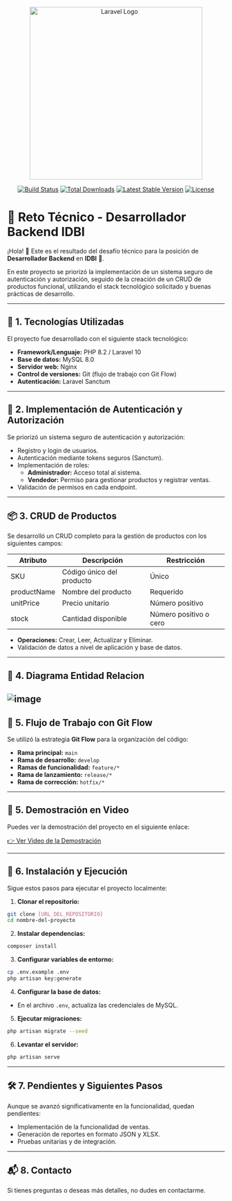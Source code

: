<p align="center"><a href="https://laravel.com" target="_blank"><img src="https://raw.githubusercontent.com/laravel/art/master/logo-lockup/5%20SVG/2%20CMYK/1%20Full%20Color/laravel-logolockup-cmyk-red.svg" width="400" alt="Laravel Logo"></a></p>

<p align="center">
<a href="https://github.com/laravel/framework/actions"><img src="https://github.com/laravel/framework/workflows/tests/badge.svg" alt="Build Status"></a>
<a href="https://packagist.org/packages/laravel/framework"><img src="https://img.shields.io/packagist/dt/laravel/framework" alt="Total Downloads"></a>
<a href="https://packagist.org/packages/laravel/framework"><img src="https://img.shields.io/packagist/v/laravel/framework" alt="Latest Stable Version"></a>
<a href="https://packagist.org/packages/laravel/framework"><img src="https://img.shields.io/packagist/l/laravel/framework" alt="License"></a>
</p>

# 📄 **Reto Técnico - Desarrollador Backend IDBI**

¡Hola! 👋 Este es el resultado del desafío técnico para la posición de **Desarrollador Backend** en **IDBI** 🏢.

En este proyecto se priorizó la implementación de un sistema seguro de autenticación y autorización, seguido de la creación de un CRUD de productos funcional, utilizando el stack tecnológico solicitado y buenas prácticas de desarrollo.

---

## 🚀 **1. Tecnologías Utilizadas**

El proyecto fue desarrollado con el siguiente stack tecnológico:

- **Framework/Lenguaje:** PHP 8.2 / Laravel 10
- **Base de datos:** MySQL 8.0
- **Servidor web:** Nginx
- **Control de versiones:** Git (flujo de trabajo con Git Flow)
- **Autenticación:** Laravel Sanctum

---

## 🔑 **2. Implementación de Autenticación y Autorización**

Se priorizó un sistema seguro de autenticación y autorización:

- Registro y login de usuarios.
- Autenticación mediante tokens seguros (Sanctum).
- Implementación de roles:
  - **Administrador:** Acceso total al sistema.
  - **Vendedor:** Permiso para gestionar productos y registrar ventas.
- Validación de permisos en cada endpoint.

---

## 📦 **3. CRUD de Productos**

Se desarrolló un CRUD completo para la gestión de productos con los siguientes campos:

| Atributo     | Descripción                | Restricción            |
|--------------|----------------------------|-------------------------|
| SKU          | Código único del producto | Único                   |
| productName  | Nombre del producto        | Requerido               |
| unitPrice    | Precio unitario            | Número positivo         |
| stock        | Cantidad disponible        | Número positivo o cero  |

- **Operaciones:** Crear, Leer, Actualizar y Eliminar.
- Validación de datos a nivel de aplicación y base de datos.

---
## 🚀 **4. Diagrama Entidad Relacion**
![image](https://github.com/user-attachments/assets/37e155ea-ed47-49eb-aa87-bec93207a9b5)
---
## 🔄 **5. Flujo de Trabajo con Git Flow**

Se utilizó la estrategia **Git Flow** para la organización del código:

- **Rama principal:** `main`
- **Rama de desarrollo:** `develop`
- **Ramas de funcionalidad:** `feature/*`
- **Rama de lanzamiento:** `release/*`
- **Rama de corrección:** `hotfix/*`

---

## 🎥 **5. Demostración en Video**

Puedes ver la demostración del proyecto en el siguiente enlace:

[👉 Ver Video de la Demostración](#)

---

## 📝 **6. Instalación y Ejecución**

Sigue estos pasos para ejecutar el proyecto localmente:

1. **Clonar el repositorio:**
```bash
git clone [URL_DEL_REPOSITORIO]
cd nombre-del-proyecto
```

2. **Instalar dependencias:**
```bash
composer install
```

3. **Configurar variables de entorno:**
```bash
cp .env.example .env
php artisan key:generate
```

4. **Configurar la base de datos:**
- En el archivo `.env`, actualiza las credenciales de MySQL.

5. **Ejecutar migraciones:**
```bash
php artisan migrate --seed
```

6. **Levantar el servidor:**
```bash
php artisan serve
```

---

## 🛠️ **7. Pendientes y Siguientes Pasos**

Aunque se avanzó significativamente en la funcionalidad, quedan pendientes:

- Implementación de la funcionalidad de ventas.
- Generación de reportes en formato JSON y XLSX.
- Pruebas unitarias y de integración.

---

## 📬 **8. Contacto**

Si tienes preguntas o deseas más detalles, no dudes en contactarme.

